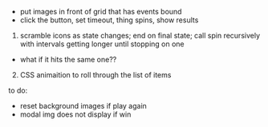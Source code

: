 - put images in front of grid that has events bound
- click the button, set timeout, thing spins, show results

1) scramble icons as state changes; end on final state; call spin recursively with intervals getting longer until stopping on one
- what if it hits the same one??

2) CSS animaition to roll through the list of items


to do:
- reset background images if play again 
- modal img does not display if win